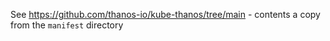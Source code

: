 See https://github.com/thanos-io/kube-thanos/tree/main - contents a copy from the `manifest` directory